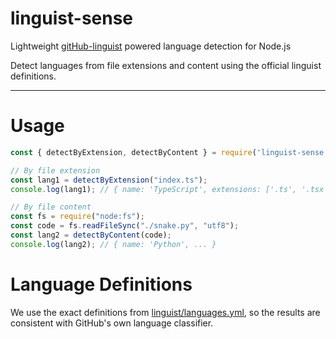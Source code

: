 # linguist-sense

Lightweight [gitHub-linguist](https://github.com/github-linguist/linguist) powered language detection for Node.js

Detect languages from file extensions and content using the official linguist definitions.

---

# Usage
```js
const { detectByExtension, detectByContent } = require('linguist-sense');

// By file extension
const lang1 = detectByExtension("index.ts");
console.log(lang1); // { name: 'TypeScript', extensions: ['.ts', '.tsx'], ... }

// By file content
const fs = require("node:fs");
const code = fs.readFileSync("./snake.py", "utf8");
const lang2 = detectByContent(code);
console.log(lang2); // { name: 'Python', ... }
```

# Language Definitions
We use the exact definitions from [linguist/languages.yml](https://github.com/github-linguist/linguist/blob/main/lib/linguist/languages.yml), so the results are consistent with GitHub's own language classifier.